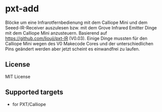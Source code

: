 # pxt-add

Blöcke um eine Infrarotfernbedienung mit dem Calliope Mini und dem Seeed-IR-Receiver auszulesen bzw. mit dem Grove Infrared Emitter Dinge mit dem Calliope Mini anzusteuern. Basierend auf https://github.com/lioujj/pxt-IR (V0.03).
Einige Dinge mussten für den Calliope Mini wegen des V0 Makecode Cores und der unterschiedlichen Pins geändert werden aber jetzt scheint es einwandfrei zu laufen.

## License

MIT License


## Supported targets

* for PXT/Calliope

